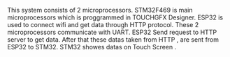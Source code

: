 This system consists of 2 microprocessors. STM32F469 is main microprocessors which is proggrammed in TOUCHGFX Designer. ESP32 is used to connect wifi and get data through HTTP protocol.
These 2 microprocessors communicate with UART. ESP32 Send request to HTTP server to get data. After that these datas taken from HTTP , are sent from ESP32 to STM32.
STM32 showes datas on Touch Screen .


